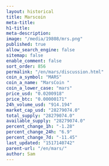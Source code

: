 ```yaml
---
layout: historical
title: Marscoin
meta-title: 
h1-title: 
meta-description: 
image: "/media/19808/mrs.png"
published: true
allow_search_engine: false
sitemap: false
enable_comment: false
sort_order: 856
permalink: "/en/mars/discussion.html"
coin_a_symbol: "MARS"
coin_a_name: "MarsCoin "
coin_a_lower_case: "mars"
price_usd: "0.0200918"
price_btc: "0.00000171"
24h_volume_usd: "914.194"
market_cap_usd: "28279074.0"
total_supply: "28279074.0"
available_supply: "28279074.0"
percent_change_1h: "-1.28"
percent_change_24h: "6.9"
percent_change_7d: "-11.45"
last_updated: "1517140742"
parent-url: "/en/mars/"
author: Sam
---
```


